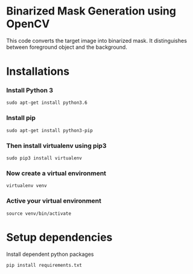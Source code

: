 # Binarized Mask Generation using OpenCV

This code converts the target image into binarized mask. It distinguishes between foreground object and the background.

# Installations

### Install Python 3 
```
sudo apt-get install python3.6
```
### Install pip 
```
sudo apt-get install python3-pip
```
### Then install virtualenv using pip3
```
sudo pip3 install virtualenv 
```
### Now create a virtual environment
```
virtualenv venv 
```
### Active your virtual environment
```
source venv/bin/activate
```
# Setup dependencies
Install dependent python packages
```
pip install requirements.txt
```
